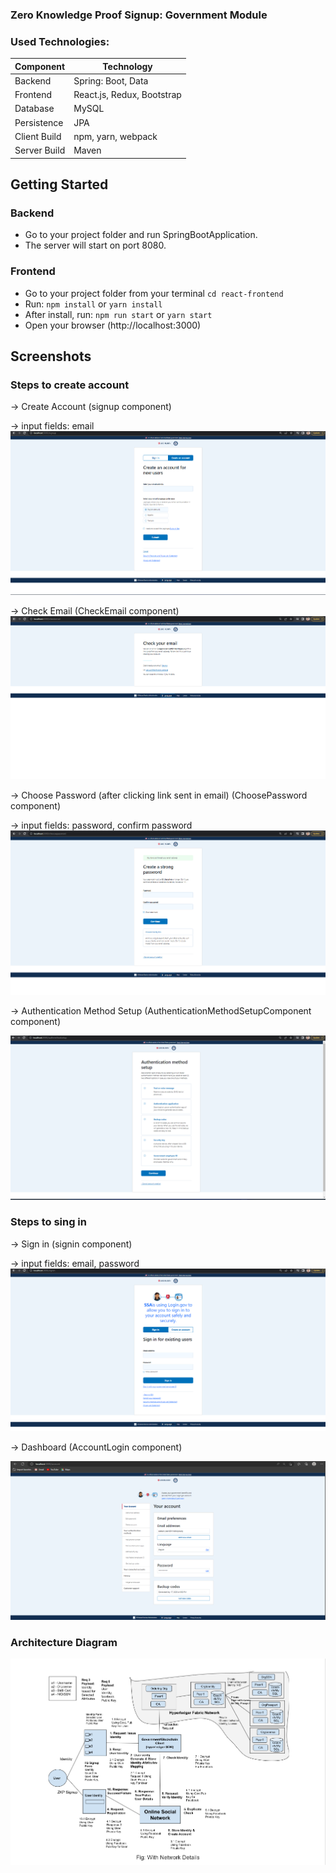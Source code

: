 ### Zero Knowledge Proof Signup: Government Module
### Used Technologies:

Component         | Technology
---               | ---
Backend           | Spring: Boot, Data
Frontend          | React.js, Redux, Bootstrap
Database          | MySQL
Persistence       | JPA 
Client Build      | npm, yarn, webpack
Server Build      | Maven

## Getting Started

### Backend
- Go to your project folder and run SpringBootApplication.
- The server will start on port 8080.

### Frontend
- Go to your project folder from your terminal `cd react-frontend`
- Run: `npm install` or `yarn install`
- After install, run: `npm run start` or `yarn start`
- Open your browser (http://localhost:3000)

## Screenshots

[//]: # ()
[//]: # (### Employee List)

[//]: # (![list]&#40;img/Employees_List.jpg&#41;)

[//]: # ()
[//]: # (### Add Employee)

[//]: # (![add]&#40;img/Employees_Add.jpg&#41;)

[//]: # ()
[//]: # (### Edit Employee)

[//]: # (![edit]&#40;img/Employees_Edit.jpg&#41;)


### Steps to create account
-> Create Account (signup component)

-> input fields: email
![list](img/signup.png)

-> Check Email (CheckEmail component)
![list](img/checkemail.png)

-> Choose Password (after clicking link sent in email) (ChoosePassword component)

-> input fields: password, confirm password
![list](img/choosepassword.png)

-> Authentication Method Setup (AuthenticationMethodSetupComponent component)

![list](img/authenticationmethodsetup.png)


### Steps to sing in
-> Sign in (signin component)

-> input fields: email, password
![list](img/signin.png)

-> Dashboard (AccountLogin component)

![list](img/dashboard.png)


### Architecture Diagram

![list](img/architecturediagram.png)


